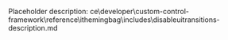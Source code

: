 Placeholder description: ce\developer\custom-control-framework\reference\ithemingbag\includes\disableuitransitions-description.md